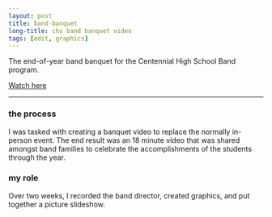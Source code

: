 ```yaml
---
layout: post
title: band-banquet
long-title: chs band banquet video
tags: [edit, graphics]
---
```

The end-of-year band banquet for the Centennial High School Band program.

<a href="https://youtu.be/VXjvXE2Jr5E" target="_blank">Watch here</a>

<hr class="in-content">

### the process
I was tasked with creating a banquet video to replace the normally in-person event. The end result was an 18 minute video that was shared amongst band families to celebrate the accomplishments of the students through the year.

### my role
Over two weeks, I recorded the band director, created graphics, and put together a picture slideshow.